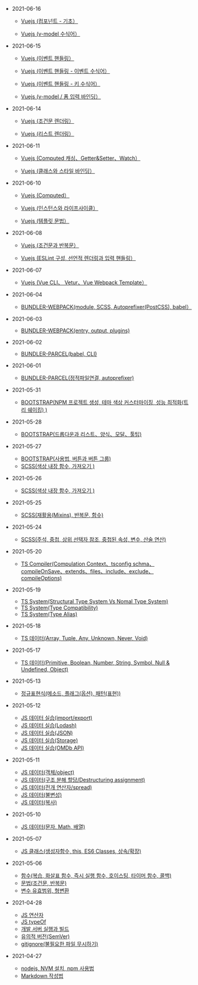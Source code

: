 - 2021-06-16

  - [Vuejs (컴포넌트 - 기초）](https://digndkssud.github.io/20210615/components1)
  
  - [Vuejs (v-model 수식어）](https://digndkssud.github.io/20210615/v_model)
- 2021-06-15

  - [Vuejs (이벤트 핸들링）](https://digndkssud.github.io/20210615/eventHandling1)
  
  - [Vuejs (이벤트 핸들링 - 이벤트 수식어）](https://digndkssud.github.io/20210615/eventHandling2)

  - [Vuejs (이벤트 핸들링 - 키 수식어）](https://digndkssud.github.io/20210615/eventHandling3)

  - [Vuejs (v-model / 폼 입력 바인딩）](https://digndkssud.github.io/20210615/v_model)


- 2021-06-14

  - [Vuejs (조건문 렌더링）](https://digndkssud.github.io/20210614/if-show)
  
  - [Vuejs (리스트 렌더링）](https://digndkssud.github.io/20210614/listRendering)
  
- 2021-06-11

  - [Vuejs (Computed 캐싱、Getter&Setter、Watch）](https://digndkssud.github.io/20210611/computed)
  
  - [Vuejs (클래스와 스타일 바인딩）](https://digndkssud.github.io/20210611/class)
  
  
- 2021-06-10

  - [Vuejs (Computed）](https://digndkssud.github.io/20210610/computed)
  
  - [Vuejs (인스턴스와 라이프사이클）](https://digndkssud.github.io/20210610/instance)
   
  - [Vuejs (템플릿 문법）](https://digndkssud.github.io/20210610/template)


- 2021-06-08

  - [Vuejs (조건문과 반복문）](https://digndkssud.github.io/20210608/if-for)
   
  - [Vuejs (ESLint 구성, 선언적 렌더링과 입력 핸들링）](https://digndkssud.github.io/20210608/eslint)

- 2021-06-07

  - [Vuejs (Vue CLI、 Vetur、Vue Webpack Template）](https://digndkssud.github.io/20210607/vuejs)

- 2021-06-04

  - [BUNDLER-WEBPACK(module, SCSS, Autoprefixer(PostCSS), babel）](https://digndkssud.github.io/20210604/webpack)

- 2021-06-03

  - [BUNDLER-WEBPACK(entry, output, plugins)](https://digndkssud.github.io/20210603/webpack)
  
- 2021-06-02

  - [BUNDLER-PARCEL(babel, CLI)](https://digndkssud.github.io/20210602/parcel)
  
- 2021-06-01

  - [BUNDLER-PARCEL(정적파일연결, autoprefixer)](https://digndkssud.github.io/20210601/parcel)
  
- 2021-05-31

  - [BOOTSTRAP(NPM 프로젝트 생성, 테마 색상 커스터마이징, 성능 최적화(트리 쉐이킹) )](https://digndkssud.github.io/20210531/bootstrap)
  
- 2021-05-28

  - [BOOTSTRAP(드롭다운과 리스트、양식、모달、툴팁)](https://digndkssud.github.io/20210528/bootstrap)
  
- 2021-05-27

  - [BOOTSTRAP(사용법, 버튼과 버튼 그룹)](https://digndkssud.github.io/20210527/bootstrap)
  - [SCSS(색상 내장 함수, 가져오기 )](https://digndkssud.github.io/20210527/scss)

- 2021-05-26

  - [SCSS(색상 내장 함수, 가져오기 )](https://digndkssud.github.io/20210526/scss)

- 2021-05-25

  - [SCSS(재활용(Mixins), 반복문, 함수)](https://digndkssud.github.io/20210525/scss)

- 2021-05-24

  - [SCSS(주석, 중첩, 상위 선택자 참조, 중첩된 속성, 변수, 산술 연산)](https://digndkssud.github.io/20210524/scss)

- 2021-05-20

  - [TS Compiler(Compulation Context、tsconfig schma、compileOnSave、extends、files、include、exclude、compileOptions)](https://digndkssud.github.io/20210520/typeScript)
- 2021-05-19

  - [TS System(Structural Type System Vs Nomal Type System)](https://digndkssud.github.io/20210519/typesystem)
  - [TS System(Type Compatibility)](https://digndkssud.github.io/20210519/typeCompatibility)
  - [TS System(Type Alias)](https://digndkssud.github.io/20210519/type_Alias)


- 2021-05-18
 
  - [TS 데이터(Array, Tuple, Any, Unknown, Never, Void)](https://digndkssud.github.io/20210518/typescript_Essentials)

- 2021-05-17
  - [TS 데이터(Primitive, Boolean, Number, String, Symbol, Null & Undefined, Object)](https://digndkssud.github.io/20210517/typeAnnotation)
  
- 2021-05-13
  - [정규표현식(메소드, 플래그(옵션), 패턴(표현))](https://digndkssud.github.io/20210513/regexp)

- 2021-05-12

  - [JS 데이터 실습(import/export)](https://digndkssud.github.io/20210512/import_export)
  - [JS 데이터 실습(Lodash)](https://digndkssud.github.io/20210512/lodash)
  - [JS 데이터 실습(JSON)](https://digndkssud.github.io/20210512/json)
  - [JS 데이터 실습(Storage)](https://digndkssud.github.io/20210512/storage)
  - [JS 데이터 실습(OMDb API)](https://digndkssud.github.io/20210512/omdb)

- 2021-05-11

  - [JS 데이터(객체/object)](https://digndkssud.github.io/20210511/object)
  - [JS 데이터(구조 분해 할당/Destructuring assignment)](https://digndkssud.github.io/20210511/destructuring_assignment)
  - [JS 데이터(전개 연산자/spread)](https://digndkssud.github.io/20210511/spread)
  - [JS 데이터(불변성)](https://digndkssud.github.io/20210511/immutability)
  - [JS 데이터(복사)](https://digndkssud.github.io/20210511/copy)
  
- 2021-05-10

  - [JS 데이터(문자, Math, 배열)](https://digndkssud.github.io/20210510/javascriptData_1)

- 2021-05-07

  - [JS 클래스(생성자함수, this, ES6 Classes, 상속/확장)](https://digndkssud.github.io/20210507/JSClass)


- 2021-05-06

  - [함수(복습, 화살표 함수, 즉시 실행 함수, 호이스팅, 타이머 함수, 콜백)](https://digndkssud.github.io/20210506/function)  
  - [문법(조건문, 반복문)](https://digndkssud.github.io/20210506/Statement)  
  - [변수 유효범위, 형변환](https://digndkssud.github.io/20210506/Variable)

- 2021-04-28


  - [JS 연산자](https://digndkssud.github.io/operator)
  - [JS typeOf](https://digndkssud.github.io/JS-TEST)
  - [개발 서버 실행과 빌드](https://digndkssud.github.io/server)  
  - [유의적 버전(SemVer)](https://digndkssud.github.io/SemVer)  
  - [gitignore(불필요한 파일 무시하기)](https://digndkssud.github.io/gitignore)
  
  
- 2021-04-27


  - [nodejs, NVM 설치, npm 사용법](https://digndkssud.github.io/nodejs)  
  - [Markdown 작성법](https://digndkssud.github.io/markdown)
